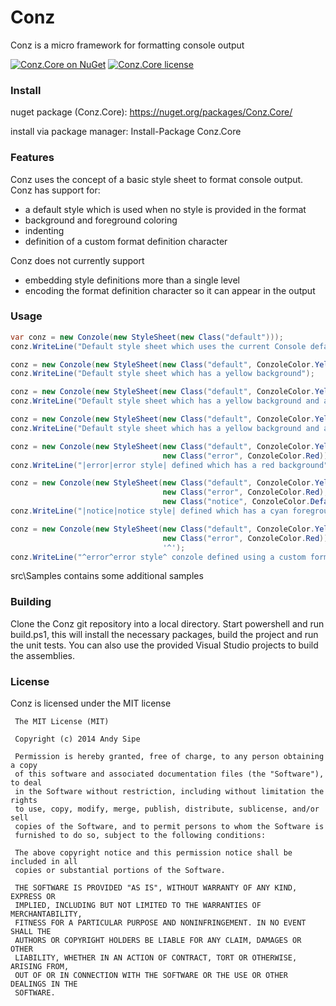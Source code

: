 # Conz

Conz is a micro framework for formatting console output

[![Conz.Core on NuGet](http://img.shields.io/nuget/v/Conz.Core.svg?style=flat)](https://www.nuget.org/packages/Conz.Core)
[![Conz.Core license](http://img.shields.io/badge/license-mit-blue.svg?style=flat)](https://raw.githubusercontent.com/asipe/Conz/master/LICENSE)

### Install

nuget package (Conz.Core): https://nuget.org/packages/Conz.Core/

install via package manager: Install-Package Conz.Core

### Features

Conz uses the concept of a basic style sheet to format console output.  Conz has support for:
* a default style which is used when no style is provided in the format
* background and foreground coloring
* indenting
* definition of a custom format definition character

Conz does not currently support
* embedding style definitions more than a single level
* encoding the format definition character so it can appear in the output

### Usage

```csharp
var conz = new Conzole(new StyleSheet(new Class("default")));
conz.WriteLine("Default style sheet which uses the current Console default values");

conz = new Conzole(new StyleSheet(new Class("default", ConzoleColor.Yellow)));
conz.WriteLine("Default style sheet which has a yellow background");

conz = new Conzole(new StyleSheet(new Class("default", ConzoleColor.Yellow, ConzoleColor.Black)));
conz.WriteLine("Default style sheet which has a yellow background and a black foreground");

conz = new Conzole(new StyleSheet(new Class("default", ConzoleColor.Yellow, ConzoleColor.Black, 5)));
conz.WriteLine("Default style sheet which has a yellow background and a black foreground and an indent of 5 spaces");

conz = new Conzole(new StyleSheet(new Class("default", ConzoleColor.Yellow, ConzoleColor.Black),
                                  new Class("error", ConzoleColor.Red)));
conz.WriteLine("|error|error style| defined which has a red background");

conz = new Conzole(new StyleSheet(new Class("default", ConzoleColor.Yellow, ConzoleColor.Black),
                                  new Class("error", ConzoleColor.Red),
                                  new Class("notice", ConzoleColor.Default, ConzoleColor.DarkCyan)));
conz.WriteLine("|notice|notice style| defined which has a cyan foreground");

conz = new Conzole(new StyleSheet(new Class("default", ConzoleColor.Yellow, ConzoleColor.Black),
                                  new Class("error", ConzoleColor.Red)), 
                                  '^');
conz.WriteLine("^error^error style^ conzole defined using a custom format definition character");
```

src\Samples contains some additional samples

### Building

Clone the Conz git repository into a local directory.  Start powershell and run build.ps1, this will install the necessary packages, build the project and run the unit tests.   You can also use the provided Visual Studio projects to build the assemblies.

### License

Conz is licensed under the MIT license

     The MIT License (MIT)

     Copyright (c) 2014 Andy Sipe

     Permission is hereby granted, free of charge, to any person obtaining a copy
     of this software and associated documentation files (the "Software"), to deal
     in the Software without restriction, including without limitation the rights
     to use, copy, modify, merge, publish, distribute, sublicense, and/or sell
     copies of the Software, and to permit persons to whom the Software is
     furnished to do so, subject to the following conditions:

     The above copyright notice and this permission notice shall be included in all
     copies or substantial portions of the Software.

     THE SOFTWARE IS PROVIDED "AS IS", WITHOUT WARRANTY OF ANY KIND, EXPRESS OR
     IMPLIED, INCLUDING BUT NOT LIMITED TO THE WARRANTIES OF MERCHANTABILITY,
     FITNESS FOR A PARTICULAR PURPOSE AND NONINFRINGEMENT. IN NO EVENT SHALL THE
     AUTHORS OR COPYRIGHT HOLDERS BE LIABLE FOR ANY CLAIM, DAMAGES OR OTHER
     LIABILITY, WHETHER IN AN ACTION OF CONTRACT, TORT OR OTHERWISE, ARISING FROM,
     OUT OF OR IN CONNECTION WITH THE SOFTWARE OR THE USE OR OTHER DEALINGS IN THE
     SOFTWARE.

